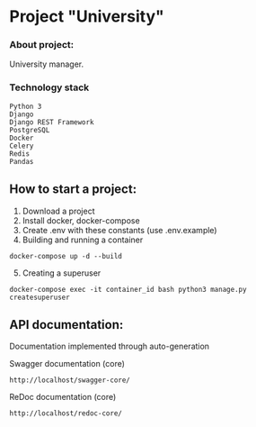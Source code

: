 #  Project "University"

###  About project:

University manager.

### Technology stack
```
Python 3
Django
Django REST Framework
PostgreSQL
Docker
Celery
Redis
Pandas
```

## How to start a project:
 
1. Download a project
2. Install docker, docker-compose
3. Create .env with these constants (use .env.example)
4. Building and running a container
```
docker-compose up -d --build
```
5. Creating a superuser
```
docker-compose exec -it container_id bash python3 manage.py createsuperuser
```

## API documentation:

Documentation implemented through auto-generation

Swagger documentation (core)
```
http://localhost/swagger-core/
```
ReDoc documentation (core)
```
http://localhost/redoc-core/
```
